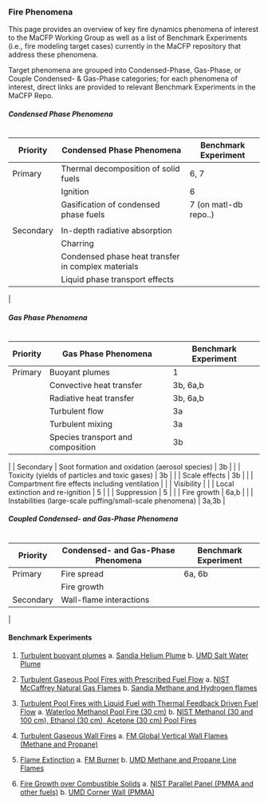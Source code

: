 ### Fire Phenomena
This page provides an overview of key fire dynamics phenomena of interest to the MaCFP Working Group as well as a list of Benchmark Experiments (i.e., fire modeling target cases) currently in the MaCFP repository that address these phenomena. 

Target phenomena are grouped into Condensed-Phase, Gas-Phase, or Couple Condensed- & Gas-Phase categories; for each phenomena of interest, direct links are provided to relevant Benchmark Experiments in the MaCFP Repo.

##### Condensed Phase Phenomena
# 
| **Priority** | **Condensed Phase Phenomena** | **Benchmark Experiment** |
| --- | --- | --- |
| Primary | Thermal decomposition of solid fuels | 6, 7 |
| | Ignition | 6 |
| | Gasification of condensed phase fuels | 7 (on matl-db repo..)|
|  ||  |
| Secondary | In-depth radiative absorption |
| | Charring |
| | Condensed phase heat transfer in complex materials |
| | Liquid phase transport effects |
|
##### Gas Phase Phenomena
#
| **Priority** | **Gas Phase Phenomena** | **Benchmark Experiment** |
| --- | --- | --- |
| Primary | Buoyant plumes | 1 |
| | Convective heat transfer | 3b, 6a,b |
| | Radiative heat transfer | 3b, 6a,b |
| | Turbulent flow | 3a |
| | Turbulent mixing | 3a |
| | Species transport and composition | 3b |
|
| Secondary | Soot formation and oxidation (aerosol species) | 3b |
| | Toxicity (yields of particles and toxic gases) | 3b |
| | Scale effects | 3b |
| | Compartment fire effects including ventilation |
| | Visibility |
| | Local extinction and re-ignition | 5 |
| | Suppression | 5 |
| | Fire growth | 6a,b |
| | Instabilities (large-scale puffing/small-scale phenomena) | 3a,3b |

##### Coupled Condensed- and Gas-Phase Phenomena
#
| Priority |  Condensed- and Gas-Phase Phenomena | Benchmark Experiment |
| --- | --- | --- |
| Primary | Fire spread | 6a, 6b |
| | Fire growth |
| Secondary | Wall-flame interactions |
|

#### Benchmark Experiments
1. [Turbulent buoyant plumes](https://github.com/MaCFP/macfp-db/tree/master/Buoyant_Plumes)
   a. [Sandia Helium Plume](https://github.com/MaCFP/macfp-db/tree/master/Buoyant_Plumes/Sandia_Helium_Plume)
   b. [UMD Salt Water Plume](https://github.com/MaCFP/macfp-db/tree/master/Buoyant_Plumes/UMD_Salt_Water_Plume)

2. [Turbulent Gaseous Pool Fires with Prescribed Fuel Flow](https://github.com/MaCFP/macfp-db/tree/master/Gaseous_Pool_Fires)
a. [NIST McCaffrey Natural Gas Flames](https://github.com/MaCFP/macfp-db/tree/master/Gaseous_Pool_Fires/McCaffrey_Flames)
b. [Sandia Methane and Hydrogen flames](https://github.com/MaCFP/macfp-db/tree/master/Gaseous_Pool_Fires/Sandia_Flames)

3. [Turbulent Pool Fires with Liquid Fuel with Thermal Feedback Driven Fuel Flow](https://github.com/MaCFP/macfp-db/tree/master/Liquid_Pool_Fires)
a. [Waterloo Methanol Pool Fire (30 cm)](https://github.com/MaCFP/macfp-db/tree/master/Liquid_Pool_Fires/Waterloo_Methanol)
b. [NIST Methanol (30 and 100 cm), Ethanol (30 cm), Acetone (30 cm) Pool Fires](https://github.com/MaCFP/macfp-db/tree/master/Liquid_Pool_Fires/NIST_Pool_Fires)
4. [Turbulent  Gaseous Wall Fires](https://github.com/MaCFP/macfp-db/tree/master/Wall_Fires)
a. [FM Global Vertical Wall Flames (Methane and Propane)](https://github.com/MaCFP/macfp-db/tree/master/Wall_Fires/FM_Vertical_Wall_Flames)

5. [Flame Extinction](https://github.com/MaCFP/macfp-db/tree/master/Extinction)
a. [FM Burner](https://github.com/MaCFP/macfp-db/tree/master/Extinction/FM_Burner)
b. [UMD Methane and Propane Line Flames](https://github.com/MaCFP/macfp-db/tree/master/Extinction/UMD_Line_Burner)

6. [Fire Growth over Combustible Solids](https://github.com/MaCFP/macfp-db/tree/master/Fire_Growth)
a. [NIST Parallel Panel (PMMA and other fuels)](https://github.com/MaCFP/macfp-db/tree/master/Fire_Growth/NIST_Parallel_Panel)
b. [UMD Corner Wall (PMMA)](https://github.com/MaCFP/macfp-db/tree/master/Fire_Growth/UMD_SBI)